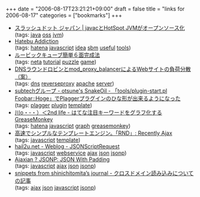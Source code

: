 +++
date = "2006-08-17T23:21:21+09:00"
draft = false
title = "links for 2006-08-17"
categories = ["bookmarks"]
+++

<ul class="delicious">
	<li>
		<div class="delicious-link"><a href="http://slashdot.jp/developers/article.pl?sid=06/08/16/0715216&from=rss">スラッシュドット ジャパン | javacとHotSpot JVMがオープンソース化</a></div>
		<div class="delicious-tags">(tags: <a href="http://del.icio.us/nobu666/java">java</a> <a href="http://del.icio.us/nobu666/oss">oss</a> <a href="http://del.icio.us/nobu666/jvm">jvm</a>)</div>
	</li>
	<li>
		<div class="delicious-link"><a href="http://lab.rails2u.com/hatebu_addiction/index.html">Hatebu Addiction</a></div>
		<div class="delicious-tags">(tags: <a href="http://del.icio.us/nobu666/hatena">hatena</a> <a href="http://del.icio.us/nobu666/javascript">javascript</a> <a href="http://del.icio.us/nobu666/idea">idea</a> <a href="http://del.icio.us/nobu666/sbm">sbm</a> <a href="http://del.icio.us/nobu666/useful">useful</a> <a href="http://del.icio.us/nobu666/tools">tools</a>)</div>
	</li>
	<li>
		<div class="delicious-link"><a href="http://hw001.gate01.com/tocomanoya/rc.html">ルービックキューブ簡単６面完成法</a></div>
		<div class="delicious-tags">(tags: <a href="http://del.icio.us/nobu666/neta">neta</a> <a href="http://del.icio.us/nobu666/tutorial">tutorial</a> <a href="http://del.icio.us/nobu666/puzzle">puzzle</a> <a href="http://del.icio.us/nobu666/game">game</a>)</div>
	</li>
	<li>
		<div class="delicious-link"><a href="http://neta.ywcafe.net/000631.html">DNSラウンドロビンとmod_proxy_balancerによるWebサイトの負荷分散（案）</a></div>
		<div class="delicious-tags">(tags: <a href="http://del.icio.us/nobu666/dns">dns</a> <a href="http://del.icio.us/nobu666/reverseproxy">reverseproxy</a> <a href="http://del.icio.us/nobu666/apache">apache</a> <a href="http://del.icio.us/nobu666/server">server</a>)</div>
	</li>
	<li>
		<div class="delicious-link"><a href="http://subtech.g.hatena.ne.jp/otsune/20060817/pluginstart">subtechグループ - otsune's SnakeOil - 「tools/plugin-start.pl Foobar::Hoge」でPlaggerプラグインのひな形が出来るようになった</a></div>
		<div class="delicious-tags">(tags: <a href="http://del.icio.us/nobu666/plagger">plagger</a> <a href="http://del.icio.us/nobu666/plugin">plugin</a> <a href="http://del.icio.us/nobu666/template">template</a>)</div>
	</li>
	<li>
		<div class="delicious-link"><a href="http://d.hatena.ne.jp/secondlife/20060816/1155734195">川o・-・）＜2nd life - はてな注目キーワードをグラフ化する GreaseMonkey</a></div>
		<div class="delicious-tags">(tags: <a href="http://del.icio.us/nobu666/hatena">hatena</a> <a href="http://del.icio.us/nobu666/javascript">javascript</a> <a href="http://del.icio.us/nobu666/graph">graph</a> <a href="http://del.icio.us/nobu666/greasemonkey">greasemonkey</a>)</div>
	</li>
	<li>
		<div class="delicious-link"><a href="http://www.h2o-ajax.com/article272.html">高速でシンプルなテンプレートエンジン。「RND」: Recently Ajax</a></div>
		<div class="delicious-tags">(tags: <a href="http://del.icio.us/nobu666/javascript">javascript</a> <a href="http://del.icio.us/nobu666/template">template</a>)</div>
	</li>
	<li>
		<div class="delicious-link"><a href="http://hail2u.net/blog/coding/jsonscriptrequest.html">hail2u.net - Weblog - JSONScriptRequest</a></div>
		<div class="delicious-tags">(tags: <a href="http://del.icio.us/nobu666/javascript">javascript</a> <a href="http://del.icio.us/nobu666/webservice">webservice</a> <a href="http://del.icio.us/nobu666/ajax">ajax</a> <a href="http://del.icio.us/nobu666/json">json</a> <a href="http://del.icio.us/nobu666/jsonp">jsonp</a>)</div>
	</li>
	<li>
		<div class="delicious-link"><a href="http://ajaxian.com/archives/jsonp-json-with-padding">Ajaxian ? JSONP: JSON With Padding</a></div>
		<div class="delicious-tags">(tags: <a href="http://del.icio.us/nobu666/javascript">javascript</a> <a href="http://del.icio.us/nobu666/ajax">ajax</a> <a href="http://del.icio.us/nobu666/json">json</a> <a href="http://del.icio.us/nobu666/jsonp">jsonp</a>)</div>
	</li>
	<li>
		<div class="delicious-link"><a href="http://d.hatena.ne.jp/shinichitomita/20060817/1155793404">snippets from shinichitomita’s journal - クロスドメイン読み込みについての記事</a></div>
		<div class="delicious-tags">(tags: <a href="http://del.icio.us/nobu666/ajax">ajax</a> <a href="http://del.icio.us/nobu666/json">json</a> <a href="http://del.icio.us/nobu666/javascript">javascript</a> <a href="http://del.icio.us/nobu666/jsonp">jsonp</a>)</div>
	</li>
</ul>
